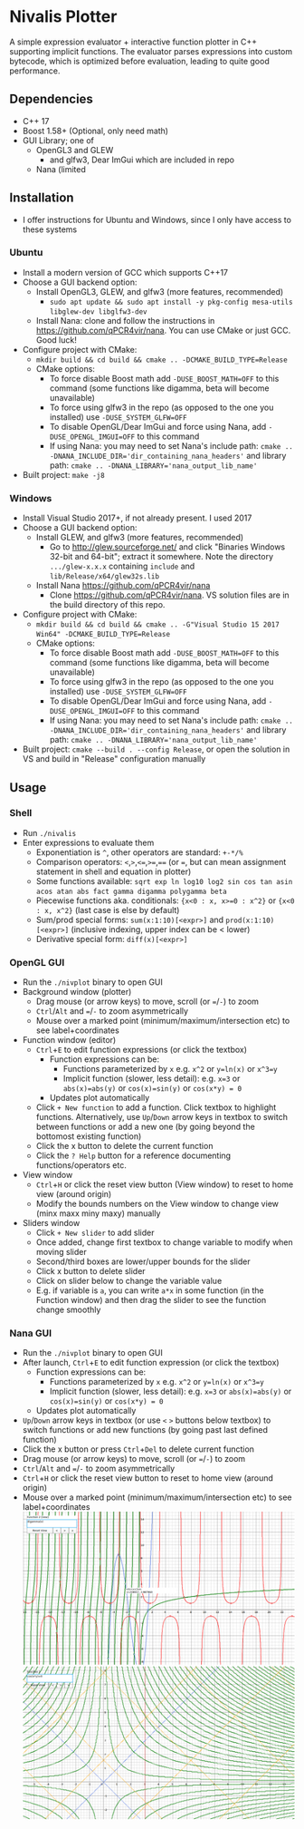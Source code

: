 # Nivalis Plotter

A simple expression evaluator + interactive function plotter in C++ supporting implicit functions.
The evaluator parses expressions into custom bytecode, which is optimized before evaluation, leading to quite good performance. 

## Dependencies
- C++ 17
- Boost 1.58+ (Optional, only need math)
- GUI Library; one of
    - OpenGL3 and GLEW
        - and glfw3, Dear ImGui which are included in repo
    - Nana (limited 

## Installation

- I offer instructions for Ubuntu and Windows, since I only have access to these systems

### Ubuntu 
- Install a modern version of GCC which supports C++17
- Choose a GUI backend option:
    - Install OpenGL3, GLEW, and glfw3 (more features, recommended)
        - `sudo apt update && sudo apt install -y pkg-config mesa-utils libglew-dev libglfw3-dev`
    - Install Nana: clone and follow the instructions in <https://github.com/qPCR4vir/nana>. You can use CMake or just GCC. Good luck!
- Configure project with CMake:
    - `mkdir build && cd build && cmake .. -DCMAKE_BUILD_TYPE=Release`
    - CMake options:
        - To force disable Boost math add `-DUSE_BOOST_MATH=OFF` to this command (some functions like digamma, beta will become unavailable)
        - To force using glfw3 in the repo (as opposed to the one you installed) use `-DUSE_SYSTEM_GLFW=OFF`
        - To disable OpenGL/Dear ImGui and force using Nana, add
          `-DUSE_OPENGL_IMGUI=OFF` to this command 
        - If using Nana: you may need to set Nana's include path: `cmake .. -DNANA_INCLUDE_DIR='dir_containing_nana_headers'`
          and library path: `cmake .. -DNANA_LIBRARY='nana_output_lib_name'`
- Built project: `make -j8`

### Windows
- Install Visual Studio 2017+, if not already present. I used 2017
- Choose a GUI backend option:
    - Install GLEW, and glfw3 (more features, recommended)
        - Go to  <http://glew.sourceforge.net/> and click "Binaries Windows 32-bit and 64-bit"; extract it somewhere. Note the directory
            `.../glew-x.x.x` containing `include` and `lib/Release/x64/glew32s.lib`
    - Install Nana <https://github.com/qPCR4vir/nana>
        - Clone <https://github.com/qPCR4vir/nana>. VS solution files are in the build directory of this repo.
- Configure project with CMake:
    - `mkdir build && cd build && cmake .. -G"Visual Studio 15 2017 Win64" -DCMAKE_BUILD_TYPE=Release`
    - CMake options:
        - To force disable Boost math add `-DUSE_BOOST_MATH=OFF` to this command (some functions like digamma, beta will become unavailable)
        - To force using glfw3 in the repo (as opposed to the one you installed) use `-DUSE_SYSTEM_GLFW=OFF`
        - To disable OpenGL/Dear ImGui and force using Nana, add
          `-DUSE_OPENGL_IMGUI=OFF` to this command 
        - If using Nana: you may need to set Nana's include path: `cmake .. -DNANA_INCLUDE_DIR='dir_containing_nana_headers'`
          and library path: `cmake .. -DNANA_LIBRARY='nana_output_lib_name'`
- Built project: `cmake --build . --config Release`, or open the solution in VS and build in "Release" configuration manually

## Usage 
### Shell
- Run `./nivalis`
- Enter expressions to evaluate them
    - Exponentiation is `^`, other operators are standard: `+-*/%`
    - Comparison operators: `<`,`>`,`<=`,`>=`,`==` (or `=`, but can mean assignment statement in shell and equation in plotter)
    - Some functions available: `sqrt exp ln log10 log2 sin cos tan asin acos atan abs fact gamma digamma polygamma beta`
    - Piecewise functions aka. conditionals: `{x<0 : x, x>=0 : x^2}` or `{x<0 : x, x^2}` (last case is else by default)
    - Sum/prod special forms: `sum(x:1:10)[<expr>]` and `prod(x:1:10)[<expr>]` (inclusive indexing, upper index can be < lower)
    - Derivative special form: `diff(x)[<expr>]`

### OpenGL GUI
- Run the `./nivplot` binary to open GUI
- Background window (plotter)
    - Drag mouse (or arrow keys) to move, scroll (or `=`/`-`)  to zoom
    - `Ctrl`/`Alt` and `=`/`-` to zoom asymmetrically
    - Mouse over a marked point (minimum/maximum/intersection etc) to see label+coordinates
- Function window (editor)
    - `Ctrl`+`E` to edit function expressions (or click the textbox)
        - Function expressions can be:
            - Functions parameterized by `x` e.g. `x^2` or `y=ln(x)` or `x^3=y`
            - Implicit function (slower, less detail):
              e.g. `x=3` or `abs(x)=abs(y)` or `cos(x)=sin(y)` or `cos(x*y) = 0`
        - Updates plot automatically
    - Click `+ New function` to add a function. Click textbox to highlight functions. Alternatively, use `Up`/`Down` arrow keys in textbox to switch between functions or add a new one (by going beyond the bottomost existing function)
    - Click the x button to delete the current function
    - Click the `? Help` button for a reference documenting functions/operators etc.
- View window
    - `Ctrl`+`H` or click the reset view button (View window) to reset to home view (around origin)
    - Modify the bounds numbers on the View window to change view (minx maxx miny maxy) manually
- Sliders window
    - Click `+ New slider` to add slider
    - Once added, change first textbox to change variable to modify when moving slider
    - Second/third boxes are lower/upper bounds for the slider
    - Click x button to delete slider
    - Click on slider below to change the variable value
    - E.g. if variable is `a`, you can write `a*x` in some function (in the Function window) and then drag the slider to see the function change smoothly

### Nana GUI
- Run the `./nivplot` binary to open GUI
- After launch, `Ctrl`+`E` to edit function expression (or click the textbox)
    - Function expressions can be:
        - Functions parameterized by `x` e.g. `x^2` or `y=ln(x)` or `x^3=y`
        - Implicit function (slower, less detail):
          e.g. `x=3` or `abs(x)=abs(y)` or `cos(x)=sin(y)` or `cos(x*y) = 0`
    - Updates plot automatically
- `Up`/`Down` arrow keys in textbox (or use `<` `>` buttons below textbox) to switch functions or add new functions (by going past last defined function)
- Click the x button or press `Ctrl`+`Del` to delete current function
- Drag mouse (or arrow keys) to move, scroll (or `=`/`-`)  to zoom
- `Ctrl`/`Alt` and `=`/`-` to zoom asymmetrically
- `Ctrl`+`H` or click the reset view button to reset to home view (around origin)
- Mouse over a marked point (minimum/maximum/intersection etc) to see label+coordinates
![Screenshot](https://github.com/sxyu/nivalis/blob/master/readme_img/screenshot.png?raw=true)
![Screenshot: implicit functions (older version)](https://github.com/sxyu/nivalis/blob/master/readme_img/implicit.png?raw=true)
